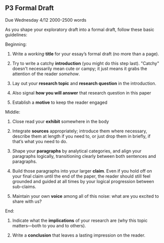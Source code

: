 ## P3 Formal Draft

Due Wednesday 4/12
2000-2500 words

As you shape your exploratory draft into a formal draft, follow these basic guidelines:

Beginning:

1. Write a *working* **title** for your essay’s formal draft (no more than a page). 

2. Try to write a catchy **introduction** (you might do this step last). "Catchy" doesn't necessarily mean cute or campy; it just means it grabs the attention of the reader *somehow*. 

2. Lay out your **research topic** and **research question** in the introduction.

3. Also signal **how you will answer** that research question in this paper

4. Establish a **motive** to keep the reader engaged

Middle:

1. Close read your **exhibit** somewhere in the body

2. Integrate **sources** appropriately; introduce them where necessary, describe them at length if you need to, or just drop them in briefly, if that’s what you need to do.

3. Shape your **paragraphs** by analytical categories, and align your paragraphs logically, transitioning clearly between both sentences and paragraphs.

4. Build those paragraphs into your larger **claim**. Even if you hold off on your final claim until the end of the paper, the reader should still feel grounded and guided at all times by your logical progression between sub-claims.

3. Maintain your own **voice** among all of this noise: what are you excited to share with us?

End:

1. Indicate what the **implications** of your research are (why this topic matters—both to you and to others).

2. Write a **conclusion** that leaves a lasting impression on the reader.
